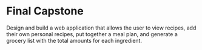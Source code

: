 # Final Capstone

Design and build a web application that allows the user to view recipes, add their own personal recipes, put together a meal plan, and generate a grocery list with the total amounts for each ingredient.
